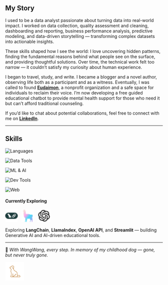 ## My Story
I used to be a data analyst passionate about turning data into real-world impact. I worked on data collection, quality assessment and cleaning, dashboarding and reporting, business performance analysis, predictive modeling, and data-driven storytelling — transforming complex datasets into actionable insights.

These skills shaped how I see the world: I love uncovering hidden patterns, finding the fundamental reasons behind what people see on the surface, and providing thoughtful solutions. Over time, the technical work felt too narrow — it couldn’t satisfy my curiosity about human experience.

I began to travel, study, and write. I became a blogger and a novel author, observing life both as a participant and as a witness. Eventually, I was called to found [**Eudaimon**](https://EudaimonAI.org), a nonprofit organization and a safe space for individuals to reclaim their voice. I’m now developing a free guided educational chatbot to provide mental health support for those who need it but can’t afford traditional counseling.

If you’d like to chat about potential collaborations, feel free to connect with me on [**LinkedIn**](https://linkedin.com/in/weimengduan#gh-light-mode-only).

---

## Skills

![Languages](https://skillicons.dev/icons?i=python,r)  

![Data Tools](https://skillicons.dev/icons?i=mysql,hive,sqlserver,oracle)  

![ML & AI](https://skillicons.dev/icons?i=sklearn,tensorflow,pytorch)  

![Dev Tools](https://skillicons.dev/icons?i=git,github,vscode,anaconda,console)  

![Web](https://skillicons.dev/icons?i=aws,azure)  

#### Currently Exploring
<span>
  <img src="./img/langchain-color.svg" width="40" height="40" alt="LangChain" style="margin-right:8px;" />
  <img src="./img/llamaindex-color.svg" width="40" height="40" alt="LlamaIndex" style="margin-right:8px;" />
  <img src="./img/openai.svg" width="40" height="40" alt="OpenAI" style="margin-right:8px;" />
</span>

Exploring **LangChain**, **LlamaIndex**, **OpenAI API**, and **Streamlit** — building Generative AI and AI-driven educational tools.

---

🐾 *With WangWang, every step.*  *In memory of my childhood dog — gone, but never truly gone.* 

<img src="./img/dog.png" width="60" height="60" alt="dog" style="margin-right:8px;" />
